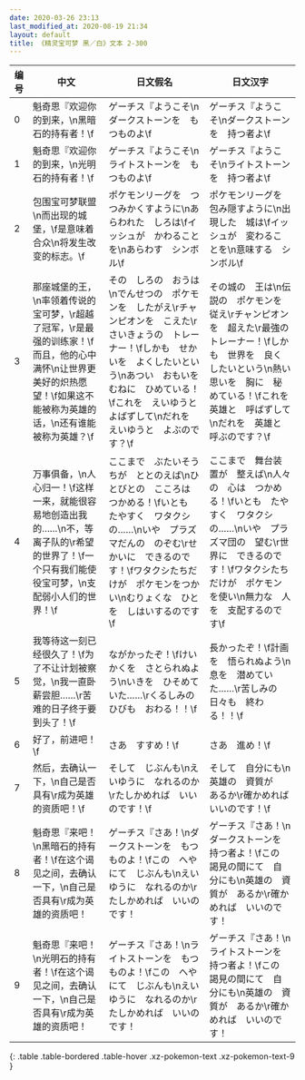 ```yaml
---
date: 2020-03-26 23:13
last_modified_at: 2020-08-19 21:34
layout: default
title: 《精灵宝可梦 黑／白》文本 2-300
---
```

| 编号 | 中文 | 日文假名 | 日文汉字 |
| ---- | ---- | ---- | --- |
| 0 | 魁奇思『欢迎你的到来，\n黑暗石的持有者！\f | ゲーチス『ようこそ\nダークストーンを　もつものよ\f | ゲーチス『ようこそ\nダークストーンを　持つ者よ\f |
| 1 | 魁奇思『欢迎你的到来，\n光明石的持有者！\f | ゲーチス『ようこそ\nライトストーンを　もつものよ\f | ゲーチス『ようこそ\nライトストーンを　持つ者よ\f |
| 2 | 包围宝可梦联盟\n而出现的城堡，\f是意味着合众\n将发生改变的标志。\f | ポケモンリーグを　つつみかくすように\nあらわれた　しろは\fイッシュが　かわることを\nあらわす　シンボル\f | ポケモンリーグを　包み隠すように\n出現した　城は\fイッシュが　変わることを\n意味する　シンボル\f |
| 3 | 那座城堡的王，\n率领着传说的宝可梦，\r超越了冠军，\r是最强的训练家！\f而且，他的心中满怀\n让世界更美好的炽热愿望！\f如果这不能被称为英雄的话，\n还有谁能被称为英雄？\f | その　しろの　おうは\nでんせつの　ポケモンを　したがえ\rチャンピオンを　こえた\rさいきょうの　トレーナー！\fしかも　せかいを　よくしたいという\nあつい　おもいを　むねに　ひめている！\fこれを　えいゆうと　よばずして\nだれを　えいゆうと　よぶのです？\f | その城の　王は\n伝説の　ポケモンを　従え\rチャンピオンを　超えた\r最強の　トレーナー！\fしかも　世界を　良くしたいという\n熱い思いを　胸に　秘めている！\fこれを　英雄と　呼ばずして\nだれを　英雄と　呼ぶのです？\f |
| 4 | 万事俱备，\n人心归一！\f这样一来，就能很容易地创造出我的……\n不，等离子队的\r希望的世界了！\f一个只有我们能使役宝可梦，\n支配弱小人们的世界！\f | ここまで　ぶたいそうちが　ととのえば\nひとびとの　こころは　つかめる！\fいとも　たやすく　ワタクシの……\nいや　プラズマだんの　のぞむ\rせかいに　できるのです！\fワタクシたちだけが　ポケモンをつかい\nむりょくな　ひとを　しはいするのです\f | ここまで　舞台装置が　整えば\n人々の　心は　つかめる！\fいとも　たやすく　ワタクシの……\nいや　プラズマ団の　望む\r世界に　できるのです！\fワタクシたちだけが　ポケモンを使い\n無力な　人を　支配するのです\f |
| 5 | 我等待这一刻已经很久了！\f为了不让计划被察觉，\n我一直卧薪尝胆……\r苦难的日子终于要到头了！\f | ながかったぞ！\fけいかくを　さとられぬよう\nいきを　ひそめていた……\rくるしみの　ひびも　おわる！！\f | 長かったぞ！\f計画を　悟られぬよう\n息を　潜めていた……\r苦しみの　日々も　終わる！！\f |
| 6 | 好了，前进吧！\f | さあ　すすめ！\f | さあ　進め！\f |
| 7 | 然后，去确认一下，\n自己是否具有\r成为英雄的资质吧！\f | そして　じぶんも\nえいゆうに　なれるのか\rたしかめれば　いいのです！\f | そして　自分にも\n英雄の　資質が　あるか\r確かめれば　いいのです！\f |
| 8 | 魁奇思『来吧！\n黑暗石的持有者！\f在这个谒见之间，去确认一下，\n自己是否具有\r成为英雄的资质吧！ | ゲーチス『さあ！\nダークストーンを　もつものよ！\fこの　へやにて　じぶんも\nえいゆうに　なれるのか\rたしかめれば　いいのです！ | ゲーチス『さあ！\nダークストーンを　持つ者よ！\fこの　謁見の間にて　自分にも\n英雄の　資質が　あるか\r確かめれば　いいのです！ |
| 9 | 魁奇思『来吧！\n光明石的持有者！\f在这个谒见之间，去确认一下，\n自己是否具有\r成为英雄的资质吧！ | ゲーチス『さあ！\nライトストーンを　もつものよ！\fこの　へやにて　じぶんも\nえいゆうに　なれるのか\rたしかめれば　いいのです！ | ゲーチス『さあ！\nライトストーンを　持つ者よ！\fこの　謁見の間にて　自分にも\n英雄の　資質が　あるか\r確かめれば　いいのです！ |
{: .table .table-bordered .table-hover .xz-pokemon-text .xz-pokemon-text-9 }